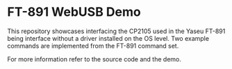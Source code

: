 # FT-891 WebUSB Demo

This repository showcases interfacing the CP2105 used in the Yaseu FT-891 being
interface without a driver installed on the OS level. Two example commands are
implemented from the FT-891 command set.

For more information refer to the source code and the demo.
